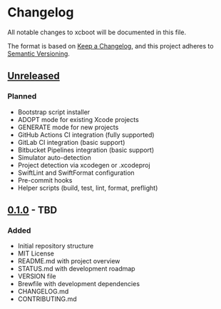 # Changelog

All notable changes to xcboot will be documented in this file.

The format is based on [Keep a Changelog](https://keepachangelog.com/en/1.0.0/),
and this project adheres to [Semantic Versioning](https://semver.org/spec/v2.0.0.html).

## [Unreleased]

### Planned
- Bootstrap script installer
- ADOPT mode for existing Xcode projects
- GENERATE mode for new projects
- GitHub Actions CI integration (fully supported)
- GitLab CI integration (basic support)
- Bitbucket Pipelines integration (basic support)
- Simulator auto-detection
- Project detection via xcodegen or .xcodeproj
- SwiftLint and SwiftFormat configuration
- Pre-commit hooks
- Helper scripts (build, test, lint, format, preflight)

## [0.1.0] - TBD

### Added
- Initial repository structure
- MIT License
- README.md with project overview
- STATUS.md with development roadmap
- VERSION file
- Brewfile with development dependencies
- CHANGELOG.md
- CONTRIBUTING.md

[Unreleased]: https://github.com/nickhart/xcboot/compare/v0.1.0...HEAD
[0.1.0]: https://github.com/nickhart/xcboot/releases/tag/v0.1.0
